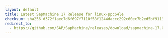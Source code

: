 ```yaml
---
layout: default
title: Latest SapMachine 17 Release for linux-ppc64le
checksum: sha256 d372f1aec7d6f697f7110f58f1244daccc292c60ec7b2ed5bf911350ebb32f7d
redirect_to:
  - https://github.com/SAP/SapMachine/releases/download/sapmachine-17.0.16/sapmachine-jre-17.0.16_linux-ppc64le_bin.tar.gz
---
```

